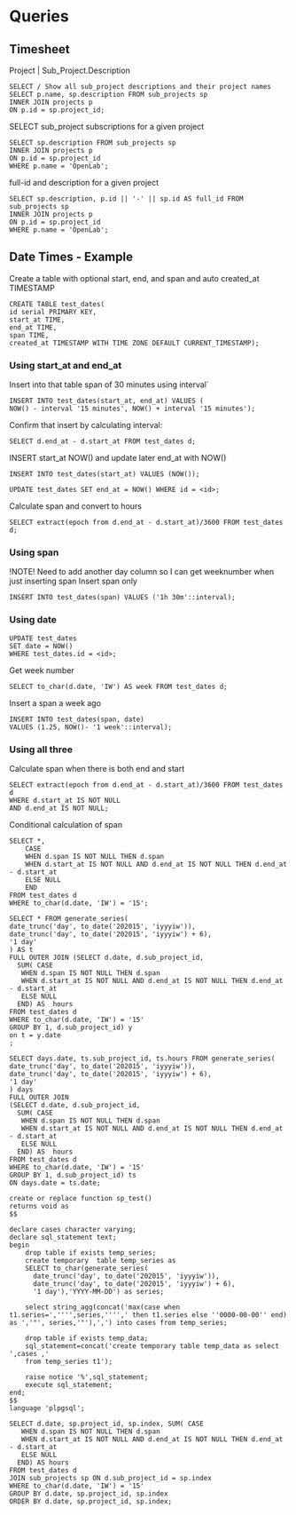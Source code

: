 # Queries
## Timesheet
Project | Sub_Project.Description 
```
SELECT / Show all sub_project descriptions and their project names 
SELECT p.name, sp.description FROM sub_projects sp
INNER JOIN projects p
ON p.id = sp.project_id;
```

SELECT sub_project subscriptions for a given project
```
SELECT sp.description FROM sub_projects sp
INNER JOIN projects p
ON p.id = sp.project_id
WHERE p.name = 'OpenLab';
```

full-id and description for a given project
```
SELECT sp.description, p.id || '-' || sp.id AS full_id FROM sub_projects sp
INNER JOIN projects p
ON p.id = sp.project_id
WHERE p.name = 'OpenLab';
```

## Date Times - Example
Create a table with optional start, end, and span and auto created_at TIMESTAMP
```
CREATE TABLE test_dates(
id serial PRIMARY KEY,
start_at TIME,
end_at TIME,
span TIME,
created_at TIMESTAMP WITH TIME ZONE DEFAULT CURRENT_TIMESTAMP);
```

### Using start_at and end_at
Insert into that table span of 30 minutes using interval`
```
INSERT INTO test_dates(start_at, end_at) VALUES (
NOW() - interval '15 minutes', NOW() + interval '15 minutes');
```

Confirm that insert by calculating interval:
```
SELECT d.end_at - d.start_at FROM test_dates d;
```
INSERT start_at NOW() and update later end_at with NOW()
```
INSERT INTO test_dates(start_at) VALUES (NOW());

UPDATE test_dates SET end_at = NOW() WHERE id = <id>;
```

Calculate span and convert to hours
```
SELECT extract(epoch from d.end_at - d.start_at)/3600 FROM test_dates d;
```

### Using span 
!NOTE! Need to add another day column so I can get weeknumber when just inserting span
Insert span only
```
INSERT INTO test_dates(span) VALUES ('1h 30m'::interval);
```

### Using date
```
UPDATE test_dates
SET date = NOW()
WHERE test_dates.id = <id>;
```
Get week number
```
SELECT to_char(d.date, 'IW') AS week FROM test_dates d;
```

Insert a span a week ago
```
INSERT INTO test_dates(span, date)
VALUES (1.25, NOW()- '1 week'::interval);
```

### Using all three
Calculate span when there is both end and start
```
SELECT extract(epoch from d.end_at - d.start_at)/3600 FROM test_dates d
WHERE d.start_at IS NOT NULL
AND d.end_at IS NOT NULL;
```


Conditional calculation of span
```
SELECT *,
	CASE
	WHEN d.span IS NOT NULL THEN d.span
	WHEN d.start_at IS NOT NULL AND d.end_at IS NOT NULL THEN d.end_at - d.start_at
	ELSE NULL
	END
FROM test_dates d
WHERE to_char(d.date, 'IW') = '15';
```



```
SELECT * FROM generate_series(
date_trunc('day', to_date('202015', 'iyyyiw')),
date_trunc('day', to_date('202015', 'iyyyiw') + 6),
'1 day'
) AS t
FULL OUTER JOIN (SELECT d.date, d.sub_project_id,
  SUM( CASE
   WHEN d.span IS NOT NULL THEN d.span
   WHEN d.start_at IS NOT NULL AND d.end_at IS NOT NULL THEN d.end_at - d.start_at
   ELSE NULL
  END) AS  hours
FROM test_dates d
WHERE to_char(d.date, 'IW') = '15'
GROUP BY 1, d.sub_project_id) y
on t = y.date
;
```

```
SELECT days.date, ts.sub_project_id, ts.hours FROM generate_series(
date_trunc('day', to_date('202015', 'iyyyiw')),
date_trunc('day', to_date('202015', 'iyyyiw') + 6),
'1 day'
) days
FULL OUTER JOIN 
(SELECT d.date, d.sub_project_id,
  SUM( CASE
   WHEN d.span IS NOT NULL THEN d.span
   WHEN d.start_at IS NOT NULL AND d.end_at IS NOT NULL THEN d.end_at - d.start_at
   ELSE NULL
  END) AS  hours
FROM test_dates d
WHERE to_char(d.date, 'IW') = '15'
GROUP BY 1, d.sub_project_id) ts
ON days.date = ts.date;
```

```
create or replace function sp_test()
returns void as
$$

declare cases character varying;
declare sql_statement text;
begin
    drop table if exists temp_series;
    create temporary  table temp_series as
    SELECT to_char(generate_series(
      date_trunc('day', to_date('202015', 'iyyyiw')),
      date_trunc('day', to_date('202015', 'iyyyiw') + 6),
      '1 day'),'YYYY-MM-DD') as series;

    select string_agg(concat('max(case when t1.series=','''',series,'''',' then t1.series else ''0000-00-00'' end) as ','"', series,'"'),',') into cases from temp_series;

    drop table if exists temp_data;
    sql_statement=concat('create temporary table temp_data as select ',cases ,' 
    from temp_series t1');

    raise notice '%',sql_statement;
    execute sql_statement;
end;
$$
language 'plpgsql';
```

```
SELECT d.date, sp.project_id, sp.index, SUM( CASE
   WHEN d.span IS NOT NULL THEN d.span
   WHEN d.start_at IS NOT NULL AND d.end_at IS NOT NULL THEN d.end_at - d.start_at
   ELSE NULL
  END) AS hours
FROM test_dates d
JOIN sub_projects sp ON d.sub_project_id = sp.index
WHERE to_char(d.date, 'IW') = '15'
GROUP BY d.date, sp.project_id, sp.index
ORDER BY d.date, sp.project_id, sp.index;
```